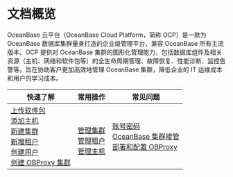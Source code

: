 # 文档概览

OceanBase 云平台（OceanBase Cloud Platform，简称 OCP）是一款为 OceanBase 数据库集群量身打造的企业级管理平台，兼容 OceanBase 所有主流版本。OCP 提供对 OceanBase 集群的图形化管理能力，包括数据库组件及相关资源（主机、网络和软件包等）的全生命周期管理、故障恢复、性能诊断、监控告警等。旨在协助客户更加高效地管理 OceanBase 集群，降低企业的 IT 运维成本和用户的学习成本。

|         快速了解          |                            常用操作                             |                                常见问题                                |
|---------------------|---------------------------------------------------------------|------------------------------------------------------------------|
|  [上传软件包](3.ob-cloud-platform/7.manage-software-packages/1.upload-a-software-package.md) </br> [添加主机](3.ob-cloud-platform/6.management-host/2.add-host.md)</br> [新建集群](3.ob-cloud-platform/4.manage-clusters/3.basic-operations/2.create-a-cluster.md)</br> [新增租户](3.ob-cloud-platform/5.manage-tenants/2.basic-tenant-operations/1.userguide-create-a-tenant.md) </br> [创建用户](3.ob-cloud-platform/10.using-system-management/5.create-user.md)</br> [创建 OBProxy 集群](3.ob-cloud-platform/8.obproxy-management/1.create-an-obproxy-cluster.md)               |</br> [管理集群](3.ob-cloud-platform/4.manage-clusters/1.manage-cluster-operations-1.md)  </br>[管理租户](3.ob-cloud-platform/5.manage-tenants/1.manage-tenant-operations.md) </br>[管理主机](3.ob-cloud-platform/6.management-host/1.manage-host-operation-list.md)       |  [账号密码](3.ob-cloud-platform/11.faq.md)</br>[OceanBase 集群接管](3.ob-cloud-platform/11.faq.md)  </br>[部署和配置 OBProxy](3.ob-cloud-platform/11.faq.md)        |
